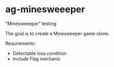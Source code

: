 # ag-minesweeeper
 "Minesweeeper" testing

The goal is to create a Minesweeper game clone.

Requirements:
- Detectable loss condition
- Include Flag mechanic
